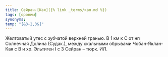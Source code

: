 ```yaml
---
title: Сейран-[Кая]({% link _terms/кая.md %})
tags: [ороним]
synonyms:
temp: "[&З-2,3&]"
---
```


Желтоватый утес с зубчатой верхней гранью. В 1 км к С от нп Солнечная Долина
(Судак.), между скальными обрывами Чобан-Яклан-Кая с В и хр. Эльтиген I с З
Сейран – тюрк. ИЛ.
